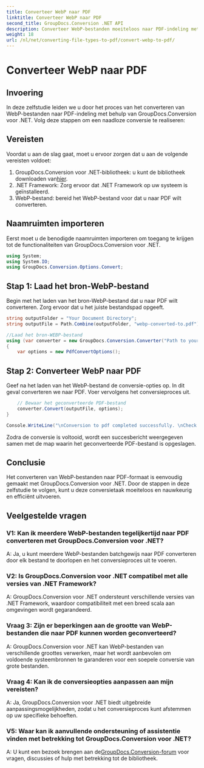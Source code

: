 ```yaml
---
title: Converteer WebP naar PDF
linktitle: Converteer WebP naar PDF
second_title: GroupDocs.Conversion .NET API
description: Converteer WebP-bestanden moeiteloos naar PDF-indeling met GroupDocs.Conversion voor .NET. Vereenvoudig uw documentconversietaken.
weight: 18
url: /nl/net/converting-file-types-to-pdf/convert-webp-to-pdf/
---
```


# Converteer WebP naar PDF

## Invoering
In deze zelfstudie leiden we u door het proces van het converteren van WebP-bestanden naar PDF-indeling met behulp van GroupDocs.Conversion voor .NET. Volg deze stappen om een naadloze conversie te realiseren:

## Vereisten

Voordat u aan de slag gaat, moet u ervoor zorgen dat u aan de volgende vereisten voldoet:

1.  GroupDocs.Conversion voor .NET-bibliotheek: u kunt de bibliotheek downloaden van[hier](https://releases.groupdocs.com/conversion/net/).
2. .NET Framework: Zorg ervoor dat .NET Framework op uw systeem is geïnstalleerd.
3. WebP-bestand: bereid het WebP-bestand voor dat u naar PDF wilt converteren.

## Naamruimten importeren

Eerst moet u de benodigde naamruimten importeren om toegang te krijgen tot de functionaliteiten van GroupDocs.Conversion voor .NET.

```csharp
using System;
using System.IO;
using GroupDocs.Conversion.Options.Convert;
```

## Stap 1: Laad het bron-WebP-bestand

Begin met het laden van het bron-WebP-bestand dat u naar PDF wilt converteren. Zorg ervoor dat u het juiste bestandspad opgeeft.

```csharp
string outputFolder = "Your Document Directory";
string outputFile = Path.Combine(outputFolder, "webp-converted-to.pdf");

//Laad het bron-WEBP-bestand
using (var converter = new GroupDocs.Conversion.Converter("Path to your WebP file"))
{
    var options = new PdfConvertOptions();
```

## Stap 2: Converteer WebP naar PDF

Geef na het laden van het WebP-bestand de conversie-opties op. In dit geval converteren we naar PDF. Voer vervolgens het conversieproces uit.

```csharp
    // Bewaar het geconverteerde PDF-bestand
    converter.Convert(outputFile, options);
}

Console.WriteLine("\nConversion to pdf completed successfully. \nCheck output in {0}", outputFolder);
```

Zodra de conversie is voltooid, wordt een succesbericht weergegeven samen met de map waarin het geconverteerde PDF-bestand is opgeslagen.

## Conclusie

Het converteren van WebP-bestanden naar PDF-formaat is eenvoudig gemaakt met GroupDocs.Conversion voor .NET. Door de stappen in deze zelfstudie te volgen, kunt u deze conversietaak moeiteloos en nauwkeurig en efficiënt uitvoeren.

## Veelgestelde vragen

### V1: Kan ik meerdere WebP-bestanden tegelijkertijd naar PDF converteren met GroupDocs.Conversion voor .NET?

A: Ja, u kunt meerdere WebP-bestanden batchgewijs naar PDF converteren door elk bestand te doorlopen en het conversieproces uit te voeren.

### V2: Is GroupDocs.Conversion voor .NET compatibel met alle versies van .NET Framework?

A: GroupDocs.Conversion voor .NET ondersteunt verschillende versies van .NET Framework, waardoor compatibiliteit met een breed scala aan omgevingen wordt gegarandeerd.

### Vraag 3: Zijn er beperkingen aan de grootte van WebP-bestanden die naar PDF kunnen worden geconverteerd?

A: GroupDocs.Conversion voor .NET kan WebP-bestanden van verschillende groottes verwerken, maar het wordt aanbevolen om voldoende systeembronnen te garanderen voor een soepele conversie van grote bestanden.

### Vraag 4: Kan ik de conversieopties aanpassen aan mijn vereisten?

A: Ja, GroupDocs.Conversion voor .NET biedt uitgebreide aanpassingsmogelijkheden, zodat u het conversieproces kunt afstemmen op uw specifieke behoeften.

### V5: Waar kan ik aanvullende ondersteuning of assistentie vinden met betrekking tot GroupDocs.Conversion voor .NET?

 A: U kunt een bezoek brengen aan de[GroupDocs.Conversion-forum](https://forum.groupdocs.com/c/conversion/11) voor vragen, discussies of hulp met betrekking tot de bibliotheek.